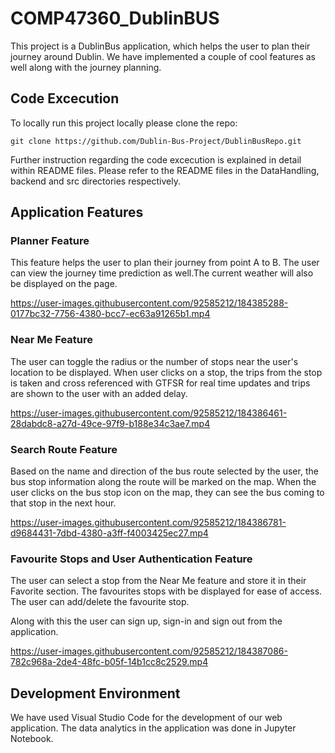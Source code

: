 # COMP47360_DublinBUS

This project is a DublinBus application, which helps the user to plan their journey around Dublin. We have implemented a couple of cool features as well along with the journey planning.


## Code Excecution

To locally run this project locally please clone the repo:

    git clone https://github.com/Dublin-Bus-Project/DublinBusRepo.git



Further instruction regarding the code excecution is explained in detail within README files. Please refer to the README files in the DataHandling, backend and src directories respectively. 

## Application Features

### Planner Feature

This feature helps the user to plan their journey from point A to B. The user can view the journey time prediction as well.The current weather will also be displayed on the page.

https://user-images.githubusercontent.com/92585212/184385288-0177bc32-7756-4380-bcc7-ec63a91265b1.mp4

### Near Me Feature

The user can toggle the radius or the number of stops near the user's location to be displayed. When user clicks on a stop, the trips from the stop is taken and cross referenced with GTFSR for real time updates and trips are shown to the user with an added delay.

https://user-images.githubusercontent.com/92585212/184386461-28dabdc8-a27d-49ce-97f9-b188e34c3ae7.mp4

### Search Route Feature

Based on the name and direction of the bus route selected by the user, the bus stop information along the route will be marked on the map. When the user clicks on the bus stop icon on the map, they can see the bus coming to that stop in the next hour.

https://user-images.githubusercontent.com/92585212/184386781-d9684431-7dbd-4380-a3ff-f4003425ec27.mp4

### Favourite Stops and User Authentication Feature

The user can select a stop from the Near Me feature and store it in their Favorite section. The favourites stops with be displayed for ease of access. The user can add/delete the favourite stop.

Along with this the user can sign up, sign-in and sign out from the application.

https://user-images.githubusercontent.com/92585212/184387086-782c968a-2de4-48fc-b05f-14b1cc8c2529.mp4


## Development Environment

We have used Visual Studio Code for the development of our web application. The data analytics in the application was done in Jupyter Notebook.


